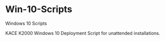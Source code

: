 # Win-10-Scripts
Windows 10 Scripts

KACE K2000 Windows 10 Deployment Script for unattended installations.
